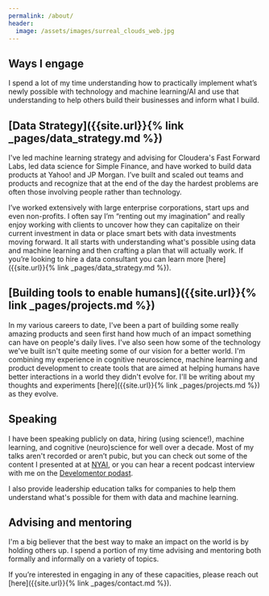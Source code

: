 ```yaml
---
permalink: /about/
header:
  image: /assets/images/surreal_clouds_web.jpg
---
```


## Ways I engage

I spend a lot of my time understanding how to practically implement what’s newly possible with technology and machine learning/AI and use that understanding to help others build their businesses and inform what I build. 

## [Data Strategy]({{site.url}}{% link _pages/data_strategy.md %})

I've led machine learning strategy and advising for Cloudera's Fast Forward Labs, led data science for Simple Finance, and have worked to build data products at Yahoo! and JP Morgan. I’ve built and scaled out teams and products and recognize that at the end of the day the hardest problems are often those involving people rather than technology.

I’ve worked extensively with large enterprise corporations, start ups and even non-profits. I often say I’m “renting out my imagination” and really enjoy working with clients to uncover how they can capitalize on their current investment in data or place smart bets with data investments moving forward. It all starts with understanding what's possible using data and machine learning and then crafting a plan that will actually work. If you’re looking to hire a data consultant you can learn more [here]({{site.url}}{% link _pages/data_strategy.md %}).  

## [Building tools to enable humans]({{site.url}}{% link _pages/projects.md %})

In my various careers to date, I've been a part of building some really amazing products and seen first hand how much of an impact something can have on people's daily lives. I've also seen how some of the technology we've built isn't quite meeting some of our vision for a better world. I'm combining my experience in cognitive neuroscience, machine learning and product development to create tools that are aimed at helping humans have better interactions in a world they didn't evolve for. I'll be writing about my thoughts and experiments [here]({{site.url}}{% link _pages/projects.md %}) as they evolve.

## Speaking

I have been speaking publicly on data, hiring (using science!), machine learning, and cognitive (neuro)science for well over a decade. Most of my talks aren't recorded or aren’t pubic, but you can check out some of the content I presented at at [NYAI](https://www.nyai.co/nyai-26-alice-albrecht/), or you can hear a recent podcast interview with me on the [Develomentor podast](https://develomentor.com/2020/02/03/alice-albrecht/). 

I also provide leadership education talks for companies to help them understand what's possible for them with data and machine learning. 

## Advising and mentoring

I'm a big believer that the best way to make an impact on the world is by holding others up. I spend a portion of my time advising and mentoring both formally and informally on a variety of topics. 

If you’re interested in engaging in any of these capacities, please reach out [here]({{site.url}}{% link _pages/contact.md %}).


